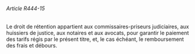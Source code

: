 ###### Article R444-15

Le droit de rétention appartient aux commissaires-priseurs judiciaires, aux huissiers de justice, aux notaires et aux avocats, pour garantir le paiement des tarifs régis par le présent titre, et, le cas échéant, le remboursement des frais et débours.

